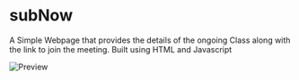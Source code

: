 # subNow
A Simple Webpage that provides the details of the ongoing Class along with the link to join the meeting.
Built using HTML and Javascript

![Preview](https://raw.githubusercontent.com/madhavbiju/subNow/main/Assets/PreviewDesktop.png)

